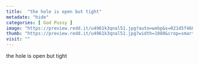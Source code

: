 ```yaml
---
title:  "the hole is open but tight"
metadate: "hide"
categories: [ God Pussy ]
image: "https://preview.redd.it/u4961k3qnal51.jpg?auto=webp&s=021d5f468252803511807946e619227aabb184ff"
thumb: "https://preview.redd.it/u4961k3qnal51.jpg?width=1080&crop=smart&auto=webp&s=3da8111804ebafb151c43e762d0f1799377dfc2a"
visit: ""
---
```

the hole is open but tight
